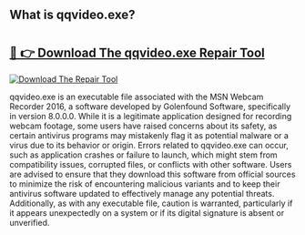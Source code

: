 ## What is qqvideo.exe? 

# <h2><a href="https://exedetect.com/download.php?qqvideo.exe">🔗 👉 Download The qqvideo.exe Repair Tool</a></h2>

[![Download The Repair Tool](https://exedetect.com/download-button.jpg)](https://exedetect.com/download.php?qqvideo.exe)

qqvideo.exe is an executable file associated with the MSN Webcam Recorder 2016, a software developed by Golenfound Software, specifically in version 8.0.0.0. While it is a legitimate application designed for recording webcam footage, some users have raised concerns about its safety, as certain antivirus programs may mistakenly flag it as potential malware or a virus due to its behavior or origin. Errors related to qqvideo.exe can occur, such as application crashes or failure to launch, which might stem from compatibility issues, corrupted files, or conflicts with other software. Users are advised to ensure that they download this software from official sources to minimize the risk of encountering malicious variants and to keep their antivirus software updated to effectively manage any potential threats. Additionally, as with any executable file, caution is warranted, particularly if it appears unexpectedly on a system or if its digital signature is absent or unverified.